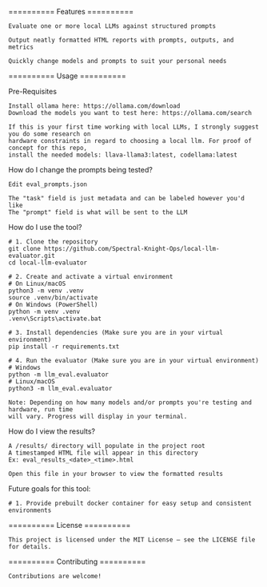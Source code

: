 ========== Features ==========

    Evaluate one or more local LLMs against structured prompts
    
    Output neatly formatted HTML reports with prompts, outputs, and metrics
    
    Quickly change models and prompts to suit your personal needs


========== Usage ==========

Pre-Requisites
 
    Install ollama here: https://ollama.com/download
    Download the models you want to test here: https://ollama.com/search

    If this is your first time working with local LLMs, I strongly suggest you do some research on 
    hardware constraints in regard to choosing a local llm. For proof of concept for this repo, 
    install the needed models: llava-llama3:latest, codellama:latest

How do I change the prompts being tested?

    Edit eval_prompts.json
    
    The "task" field is just metadata and can be labeled however you'd like
    The "prompt" field is what will be sent to the LLM

How do I use the tool?

    # 1. Clone the repository
    git clone https://github.com/Spectral-Knight-Ops/local-llm-evaluator.git
    cd local-llm-evaluator

    # 2. Create and activate a virtual environment
    # On Linux/macOS
    python3 -m venv .venv
    source .venv/bin/activate
    # On Windows (PowerShell)
    python -m venv .venv
    .venv\Scripts\activate.bat

    # 3. Install dependencies (Make sure you are in your virtual environment)
    pip install -r requirements.txt

    # 4. Run the evaluator (Make sure you are in your virtual environment)
    # Windows
    python -m llm_eval.evaluator
    # Linux/macOS
    python3 -m llm_eval.evaluator

    Note: Depending on how many models and/or prompts you're testing and hardware, run time
    will vary. Progress will display in your terminal. 

How do I view the results?

    A /results/ directory will populate in the project root
    A timestamped HTML file will appear in this directory
    Ex: eval_results_<date>_<time>.html

    Open this file in your browser to view the formatted results

Future goals for this tool:

    # 1. Provide prebuilt docker container for easy setup and consistent environments


========== License ==========

    This project is licensed under the MIT License – see the LICENSE file for details.


========== Contributing ==========
    
    Contributions are welcome!